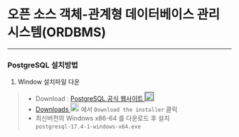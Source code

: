 ﻿# 오픈 소스 객체-관계형 데이터베이스 관리 시스템(ORDBMS)
---
### PostgreSQL 설치방법
1. Window 설치파일 다운
> - Download : <a href="">PostgreSQL 공식 웹사이트 <img src="https://www.postgresql.org/media/img/about/press/elephant.png" alt="PostgreSQL Elephant Logo" width=20></a>
> - <a href="https://www.postgresql.org/download/windows/">Downloads <img src="https://www.postgresql.org/media/img/windows.svg" alt="Windows Logo" width=20></a> 에서 `Download the installer` 클릭
> - 최신버전의 Windows x86-64 를 다운로드 후 설치 <br/> 
> ```postgresql-17.4-1-windows-x64.exe```


